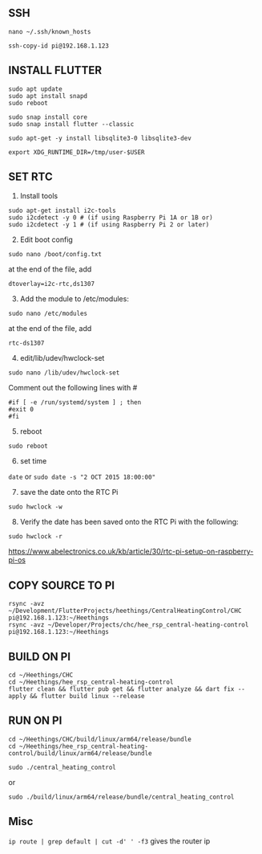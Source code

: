## SSH
`nano ~/.ssh/known_hosts`
```
ssh-copy-id pi@192.168.1.123
```

## INSTALL FLUTTER
```
sudo apt update
sudo apt install snapd
sudo reboot
```

```
sudo snap install core
sudo snap install flutter --classic
```

```
sudo apt-get -y install libsqlite3-0 libsqlite3-dev
```

```
export XDG_RUNTIME_DIR=/tmp/user-$USER
```


## SET RTC 
1. Install tools
```
sudo apt-get install i2c-tools
sudo i2cdetect -y 0 # (if using Raspberry Pi 1A or 1B or)
sudo i2cdetect -y 1 # (if using Raspberry Pi 2 or later)
```
2. Edit boot config
```
sudo nano /boot/config.txt
```
at the end of the file, add
```
dtoverlay=i2c-rtc,ds1307
```

3. Add the module to /etc/modules:
```
sudo nano /etc/modules
```
at the end of the file, add
```
rtc-ds1307
```

4. edit/lib/udev/hwclock-set
```
sudo nano /lib/udev/hwclock-set
```
Comment out the following lines with #
```
#if [ -e /run/systemd/system ] ; then
#exit 0
#fi
```

5. reboot
```
sudo reboot
```

6. set time

`date` or `sudo date -s "2 OCT 2015 18:00:00"`

7. save the date onto the RTC Pi
```
sudo hwclock -w
```

8. Verify the date has been saved onto the RTC Pi with the following:
```
sudo hwclock -r
```
https://www.abelectronics.co.uk/kb/article/30/rtc-pi-setup-on-raspberry-pi-os


## COPY SOURCE TO PI
```
rsync -avz ~/Development/FlutterProjects/heethings/CentralHeatingControl/CHC pi@192.168.1.123:~/Heethings
rsync -avz ~/Developer/Projects/chc/hee_rsp_central-heating-control pi@192.168.1.123:~/Heethings
```

## BUILD ON PI
```
cd ~/Heethings/CHC
cd ~/Heethings/hee_rsp_central-heating-control
flutter clean && flutter pub get && flutter analyze && dart fix --apply && flutter build linux --release
```

## RUN ON PI
```
cd ~/Heethings/CHC/build/linux/arm64/release/bundle
cd ~/Heethings/hee_rsp_central-heating-control/build/linux/arm64/release/bundle
```
```
sudo ./central_heating_control
```
or
```
sudo ./build/linux/arm64/release/bundle/central_heating_control
```



## Misc
`ip route | grep default | cut -d' ' -f3` gives the router ip

